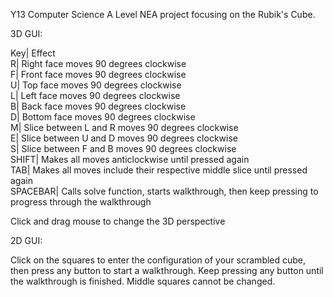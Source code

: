 Y13 Computer Science A Level NEA project focusing on the Rubik's Cube.

3D GUI:  

Key|            Effect  
R|              Right face moves 90 degrees clockwise  
F|              Front face moves 90 degrees clockwise  
U|              Top face moves 90 degrees clockwise  
L|              Left face moves 90 degrees clockwise  
B|              Back face moves 90 degrees clockwise  
D|              Bottom face moves 90 degrees clockwise  
M|              Slice between L and R moves 90 degrees clockwise  
E|              Slice between U and D moves 90 degrees clockwise  
S|              Slice between F and B moves 90 degrees clockwise  
SHIFT|          Makes all moves anticlockwise until pressed again  
TAB|            Makes all moves include their respective middle slice until pressed again  
SPACEBAR|       Calls solve function, starts walkthrough, then keep pressing to progress through the walkthrough  

Click and drag mouse to change the 3D perspective

2D GUI:

Click on the squares to enter the configuration of your scrambled cube, then press any button to start a walkthrough. Keep pressing any button until the walkthrough is finished. Middle squares cannot be changed.
